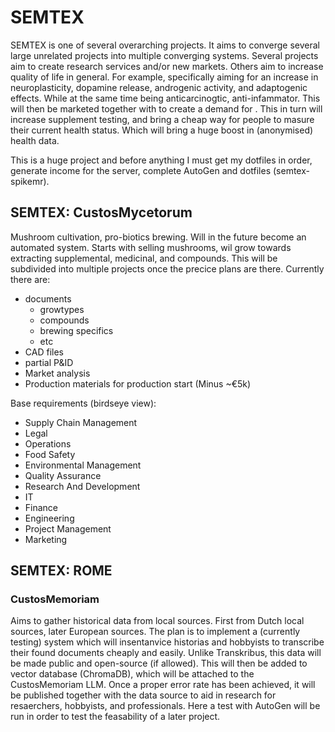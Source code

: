 # SEMTEX
SEMTEX is one of several overarching projects. It aims to converge several large unrelated projects into multiple converging systems.
Several projects aim to create research services and/or new markets. Others aim to increase quality of life in general.
For example, specifically aiming for an increase in neuroplasticity, dopamine release, androgenic activity, and adaptogenic effects. While at the same time being anticarcinogtic, anti-infammator.
This will then be marketed together with <REDACTED> to create a demand for <REDACTED>. This in turn will increase supplement testing, and bring a cheap way for people to masure their current health status. Which will bring a huge boost in (anonymised) health data.

This is a huge project and before anything I must get my dotfiles in order, generate income for the server, complete AutoGen and dotfiles (semtex-spikemr).

## SEMTEX: CustosMycetorum
Mushroom cultivation, pro-biotics brewing. Will in the future become an automated system.
Starts with selling mushrooms, wil grow towards extracting supplemental, medicinal, and <REDACTED> compounds.
This will be subdivided into multiple projects once the precice plans are there.
Currently there are:
- documents
  - growtypes
  - compounds
  - brewing specifics
  - etc
- CAD files
- partial P&ID
- Market analysis
- Production materials for production start (Minus ~€5k)

Base requirements (birdseye view):
- Supply Chain Management
- Legal
- Operations
- Food Safety
- Environmental Management
- Quality Assurance
- Research And Development
- IT
- Finance
- Engineering
- Project Management
- Marketing

## SEMTEX: ROME
### CustosMemoriam
Aims to gather historical data from local sources. First from Dutch local sources, later European sources. The plan is to implement a (currently testing) system which will insentanvice historias and hobbyists to transcribe their found documents cheaply and easily.
Unlike Transkribus, this data will be made public and open-source (if allowed).
This will then be added to vector database (ChromaDB), which will be attached to the CustosMemoriam LLM. Once a proper error rate has been achieved, it will be published together with the data source to aid in research for resaerchers, hobbyists, and professionals.
Here a test with AutoGen will be run in order to test the feasability of a later project.

